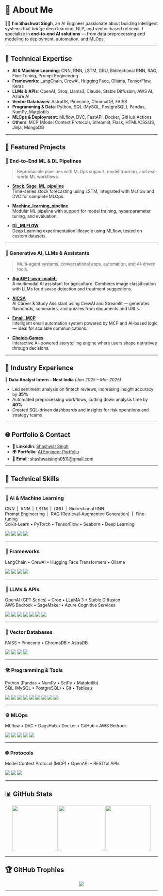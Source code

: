 # 💫 About Me

👨‍💻 **I'm Shashwat Singh**, an AI Engineer passionate about building intelligent systems that bridge deep learning, NLP, and vector-based retrieval. I specialize in **end-to-end AI solutions** — from data preprocessing and modeling to deployment, automation, and MLOps.

---

## 🔧 Technical Expertise

- **AI & Machine Learning**: CNN, RNN, LSTM, GRU, Bidirectional RNN, RAG, Fine-Tuning, Prompt Engineering  
- **Frameworks**: LangChain, CrewAI, Hugging Face, Ollama, TensorFlow, Keras  
- **LLMs & APIs**: OpenAI, Groq, Llama3, Claude, Stable Diffusion, AWS AI, Azure AI  
- **Vector Databases**: AstraDB, Pinecone, ChromaDB, FAISS  
- **Programming & Data**: Python, SQL (MySQL, PostgreSQL), Pandas, NumPy, Matplotlib  
- **MLOps & Deployment**: MLflow, DVC, FastAPI, Docker, GitHub Actions  
- **Others**: MCP (Model Context Protocol), Streamlit, Flask, HTML/CSS/JS, Jinja, MongoDB

---

## 🚀 Featured Projects

### 🔬 End-to-End ML & DL Pipelines

> Reproducible pipelines with MLOps support, model tracking, and real-world ML workflows.

- **[Stock_Sage_ML_pipeline](https://github.com/shashwat051102/Stock_Sage_ML_pipeline)**  
  Time-series stock forecasting using LSTM, integrated with MLflow and DVC for complete MLOps.

- **[Machine_learning_pipeline](https://github.com/shashwat051102/Machine_learning_pipeline)**  
  Modular ML pipeline with support for model training, hyperparameter tuning, and evaluation.

- **[DL_MLFLOW](https://github.com/shashwat051102/DL_MLFLOW)**  
  Deep Learning experimentation lifecycle using MLflow, tested on custom datasets.

---

### 🧠 Generative AI, LLMs & Assistants

> Multi-agent systems, conversational apps, automation, and AI-driven tools.

- **[AgriGPT-own-model-](https://github.com/shashwat051102/AgriGPT-own-model-)**  
  A multimodal AI assistant for agriculture. Combines image classification with LLMs for disease detection and treatment suggestions.

- **[AICSA](https://github.com/shashwat051102/AICSA)**  
  AI Career & Study Assistant using CrewAI and Streamlit — generates flashcards, summaries, and quizzes from documents and URLs.

- **[Email_MCP](https://github.com/shashwat051102/Email_MCP)**  
  Intelligent email automation system powered by MCP and AI-based logic — ideal for scalable communications.

- **[Choice-Games](https://github.com/shashwat051102/Choice-Games)**  
  Interactive AI-powered storytelling engine where users shape narratives through decisions.

---

## 💼 Industry Experience

**🔹 Data Analyst Intern – Nest India** *(Jan 2025 – Mar 2025)*  
- Led sentiment analysis on fintech reviews, increasing insight accuracy by **35%**  
- Automated preprocessing workflows, cutting down analysis time by **40%**  
- Created SQL-driven dashboards and insights for risk operations and strategy teams

---

## 🌐 Portfolio & Contact

- 💼 **LinkedIn**: [Shashwat Singh](https://www.linkedin.com/in/shashwat-singh-49663a251)  
- 🌍 **Portfolio**: [AI Engineer Portfolio](https://shashwat051102.github.io/AI-Engineer-Portfolio/)  
- 📧 **Email**: [shashwatsingh0511@gmail.com](mailto:shashwatsingh0511@gmail.com)

---

## 🚀 Technical Skills

---

### 🧠 AI & Machine Learning  
CNN &nbsp;|&nbsp; RNN &nbsp;|&nbsp; LSTM &nbsp;|&nbsp; GRU &nbsp;|&nbsp; Bidirectional RNN  
Prompt Engineering &nbsp;|&nbsp; RAG (Retrieval-Augmented Generation) &nbsp;|&nbsp; Fine-tuning  
Scikit-Learn • PyTorch • TensorFlow • Seaborn • Deep Learning

<p align="left">
  <img src="https://img.shields.io/badge/Scikit--Learn-F7931E?style=flat-square&logo=scikit-learn&logoColor=white"/>
  <img src="https://img.shields.io/badge/PyTorch-EE4C2C?style=flat-square&logo=pytorch&logoColor=white"/>
  <img src="https://img.shields.io/badge/TensorFlow-FF6F00?style=flat-square&logo=TensorFlow&logoColor=white"/>
  <img src="https://img.shields.io/badge/Seaborn-0099CC?style=flat-square"/>
</p>

---

### 🧩 Frameworks  
LangChain • CrewAI • Hugging Face Transformers • Ollama

<p align="left">
  <img src="https://img.shields.io/badge/LangChain-000000?style=flat-square"/>
  <img src="https://img.shields.io/badge/CrewAI-00CED1?style=flat-square"/>
  <img src="https://img.shields.io/badge/HuggingFace-FFBF00?style=flat-square&logo=huggingface&logoColor=black"/>
  <img src="https://img.shields.io/badge/Ollama-202124?style=flat-square"/>
</p>

---

### 💬 LLMs & APIs  
OpenAI (GPT Series) • Groq • LLaMA 3 • Stable Diffusion  
AWS Bedrock • SageMaker • Azure Cognitive Services

<p align="left">
  <img src="https://img.shields.io/badge/OpenAI-412991?style=flat-square&logo=openai&logoColor=white"/>
  <img src="https://img.shields.io/badge/Groq-black?style=flat-square"/>
  <img src="https://img.shields.io/badge/LLaMA3-grey?style=flat-square"/>
  <img src="https://img.shields.io/badge/StableDiffusion-2E2E2E?style=flat-square"/>
  <img src="https://img.shields.io/badge/AWS%20Bedrock-orange?style=flat-square&logo=amazonaws&logoColor=white"/>
  <img src="https://img.shields.io/badge/SageMaker-FF9900?style=flat-square&logo=amazon-aws&logoColor=white"/>
  <img src="https://img.shields.io/badge/Azure%20Cognitive-0078D4?style=flat-square&logo=microsoft-azure&logoColor=white"/>
</p>

---

### 🧠 Vector Databases  
FAISS • Pinecone • ChromaDB • AstraDB

<p align="left">
  <img src="https://img.shields.io/badge/FAISS-009688?style=flat-square"/>
  <img src="https://img.shields.io/badge/Pinecone-05ACAA?style=flat-square"/>
  <img src="https://img.shields.io/badge/ChromaDB-9C27B0?style=flat-square"/>
  <img src="https://img.shields.io/badge/AstraDB-5A4FCF?style=flat-square"/>
</p>

---

### 🛠 Programming & Tools  
Python (Pandas • NumPy • SciPy • Matplotlib)  
SQL (MySQL • PostgreSQL) • Git • Tableau

<p align="left">
  <img src="https://img.shields.io/badge/Python-3776AB?style=flat-square&logo=python&logoColor=white"/>
  <img src="https://img.shields.io/badge/Pandas-150458?style=flat-square&logo=pandas&logoColor=white"/>
  <img src="https://img.shields.io/badge/NumPy-013243?style=flat-square&logo=numpy&logoColor=white"/>
  <img src="https://img.shields.io/badge/SciPy-8CAAE6?style=flat-square&logo=scipy&logoColor=white"/>
  <img src="https://img.shields.io/badge/Matplotlib-ffffff?style=flat-square&logo=matplotlib&logoColor=black"/>
  <img src="https://img.shields.io/badge/MySQL-4479A1?style=flat-square&logo=mysql&logoColor=white"/>
  <img src="https://img.shields.io/badge/PostgreSQL-336791?style=flat-square&logo=postgresql&logoColor=white"/>
  <img src="https://img.shields.io/badge/Git-F05033?style=flat-square&logo=git&logoColor=white"/>
  <img src="https://img.shields.io/badge/Tableau-E97627?style=flat-square&logo=tableau&logoColor=white"/>
</p>

---

### ⚙️ MLOps  
MLflow • DVC • DagsHub • Docker • GitHub • AWS Bedrock

<p align="left">
  <img src="https://img.shields.io/badge/MLflow-1D539F?style=flat-square"/>
  <img src="https://img.shields.io/badge/DVC-945DD6?style=flat-square"/>
  <img src="https://img.shields.io/badge/DagsHub-FE5F55?style=flat-square"/>
  <img src="https://img.shields.io/badge/Docker-2496ED?style=flat-square&logo=docker&logoColor=white"/>
  <img src="https://img.shields.io/badge/GitHub-181717?style=flat-square&logo=github&logoColor=white"/>
</p>

---

### 🌐 Protocols  
Model Context Protocol (MCP) • OpenAPI • RESTful APIs

<p align="left">
  <img src="https://img.shields.io/badge/MCP-grey?style=flat-square"/>
  <img src="https://img.shields.io/badge/OpenAPI-6BA539?style=flat-square"/>
  <img src="https://img.shields.io/badge/REST%20API-blue?style=flat-square"/>
</p>

---

## 📊 GitHub Stats

<p align="center">
  <img src="https://github-readme-stats.vercel.app/api?username=shashwat051102&theme=vision-friendly-dark&hide_border=true&include_all_commits=true&count_private=true" height="150">
  <img src="https://nirzak-streak-stats.vercel.app/?user=shashwat051102&theme=vision-friendly-dark&hide_border=true" height="150">
  <img src="https://github-readme-stats.vercel.app/api/top-langs/?username=shashwat051102&theme=vision-friendly-dark&hide_border=true&layout=compact" height="150">
</p>

---

## 🏆 GitHub Trophies

<p align="center">
  <img src="https://github-profile-trophy.vercel.app/?username=shashwat051102&theme=radical&no-frame=true&no-bg=true&margin-w=4">
</p>

---

<!-- Designed with care for recruiters and collaborators -->
